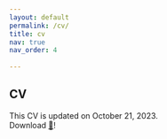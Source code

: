 ```yaml
---
layout: default
permalink: /cv/
title: cv
nav: true
nav_order: 4
 
---
```


## CV

This CV is updated on October 21, 2023.<br> 
Download <a href="{{inyoungcheong.github.io}}/assets/pdf/CV20231207.pdf)">📑</a>!

<object data="{{inyoungcheong.github.io}}/assets/pdf/CV20231207.pdf" width="1000" height="1000" type="application/pdf"></object>
